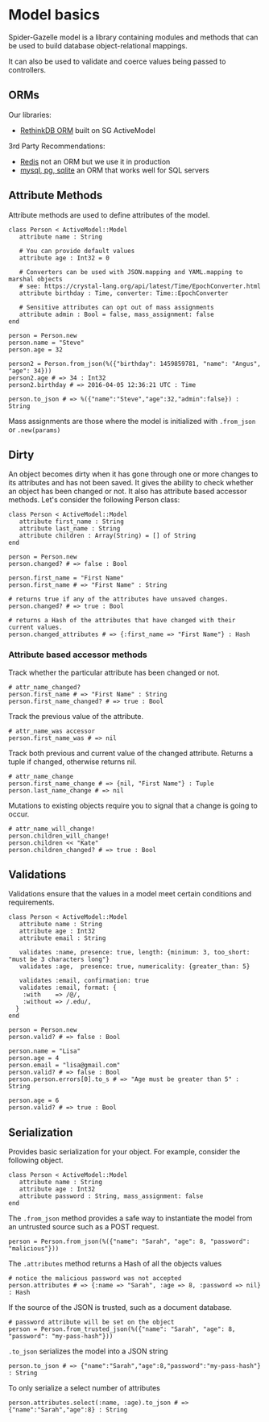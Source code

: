 # Model basics

Spider-Gazelle model is a library containing modules and methods that can be used to
build database object-relational mappings.

It can also be used to validate and coerce values being passed to controllers.

## ORMs

Our libraries:

* [RethinkDB ORM](https://github.com/spider-gazelle/rethinkdb-orm) built on SG ActiveModel

3rd Party Recommendations:

* [Redis](https://github.com/stefanwille/crystal-redis) not an ORM but we use it in production
* [mysql, pg, sqlite](https://github.com/amberframework/granite) an ORM that works well for SQL servers


## Attribute Methods

Attribute methods are used to define attributes of the model.


```crystal
class Person < ActiveModel::Model
   attribute name : String

   # You can provide default values
   attribute age : Int32 = 0

   # Converters can be used with JSON.mapping and YAML.mapping to marshal objects
   # see: https://crystal-lang.org/api/latest/Time/EpochConverter.html
   attribute birthday : Time, converter: Time::EpochConverter

   # Sensitive attributes can opt out of mass assignments
   attribute admin : Bool = false, mass_assignment: false
end

person = Person.new
person.name = "Steve"
person.age = 32

person2 = Person.from_json(%({"birthday": 1459859781, "name": "Angus", "age": 34}))
person2.age # => 34 : Int32
person2.birthday # => 2016-04-05 12:36:21 UTC : Time

person.to_json # => %({"name":"Steve","age":32,"admin":false}) : String

```

Mass assignments are those where the model is initialized with `.from_json` or `.new(params)`


## Dirty

An object becomes dirty when it has gone through one or more changes to its attributes and has not been saved.
It gives the ability to check whether an object has been changed or not. It also has attribute based accessor methods.
Let's consider the following Person class:

```crystal
class Person < ActiveModel::Model
   attribute first_name : String
   attribute last_name : String
   attribute children : Array(String) = [] of String
end

person = Person.new
person.changed? # => false : Bool

person.first_name = "First Name"
person.first_name # => "First Name" : String

# returns true if any of the attributes have unsaved changes.
person.changed? # => true : Bool

# returns a Hash of the attributes that have changed with their current values.
person.changed_attributes # => {:first_name => "First Name"} : Hash

```


### Attribute based accessor methods

Track whether the particular attribute has been changed or not.

```crystal
# attr_name_changed?
person.first_name # => "First Name" : String
person.first_name_changed? # => true : Bool

```

Track the previous value of the attribute.

```crystal
# attr_name_was accessor
person.first_name_was # => nil

```

Track both previous and current value of the changed attribute. Returns a tuple if changed, otherwise returns nil.

```crystal
# attr_name_change
person.first_name_change # => {nil, "First Name"} : Tuple
person.last_name_change # => nil

```

Mutations to existing objects require you to signal that a change is going to occur.

```crystal
# attr_name_will_change!
person.children_will_change!
person.children << "Kate"
person.children_changed? # => true : Bool

```


## Validations

Validations ensure that the values in a model meet certain conditions and requirements.

```crystal
class Person < ActiveModel::Model
   attribute name : String
   attribute age : Int32
   attribute email : String

   validates :name, presence: true, length: {minimum: 3, too_short: "must be 3 characters long"}
   validates :age,  presence: true, numericality: {greater_than: 5}

   validates :email, confirmation: true
   validates :email, format: {
    :with    => /@/,
    :without => /.edu/,
  }
end

person = Person.new
person.valid? # => false : Bool

person.name = "Lisa"
person.age = 4
person.email = "lisa@gmail.com"
person.valid? # => false : Bool
person.person.errors[0].to_s # => "Age must be greater than 5" : String

person.age = 6
person.valid? # => true : Bool

```


## Serialization

Provides basic serialization for your object. For example, consider the following object.

```crystal
class Person < ActiveModel::Model
   attribute name : String
   attribute age : Int32
   attribute password : String, mass_assignment: false
end

```

The `.from_json` method provides a safe way to instantiate the model from an untrusted source such as a POST request.

```crystal
person = Person.from_json(%({"name": "Sarah", "age": 8, "password": "malicious"}))

```

The `.attributes` method returns a Hash of all the objects values

```crystal
# notice the malicious password was not accepted
person.attributes # => {:name => "Sarah", :age => 8, :password => nil} : Hash

```

If the source of the JSON is trusted, such as a document database.

```crystal
# password attribute will be set on the object
person = Person.from_trusted_json(%({"name": "Sarah", "age": 8, "password": "my-pass-hash"}))

```

`.to_json` serializes the model into a JSON string

```crystal
person.to_json # => {"name":"Sarah","age":8,"password":"my-pass-hash"} : String

```

To only serialize a select number of attributes

```crystal
person.attributes.select(:name, :age).to_json # => {"name":"Sarah","age":8} : String

```
